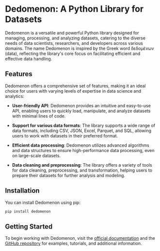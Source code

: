 # Dedomenon: A Python Library for Datasets

Dedomenon is a versatile and powerful Python library designed for managing, processing, and analyzing datasets, catering to the diverse needs of data scientists, researchers, and developers across various domains. The name Dedomenon is inspired by the Greek word δεδομένων (data), reflecting the library's core focus on facilitating efficient and effective data handling.

## Features

Dedomenon offers a comprehensive set of features, making it an ideal choice for users with varying levels of expertise in data science and analytics:

- **User-friendly API**: Dedomenon provides an intuitive and easy-to-use API, enabling users to quickly load, manipulate, and analyze datasets with minimal lines of code.

- **Support for various data formats**: The library supports a wide range of data formats, including CSV, JSON, Excel, Parquet, and SQL, allowing users to work with datasets in their preferred format.

- **Efficient data processing**: Dedomenon utilizes advanced algorithms and data structures to ensure high-performance data processing, even on large-scale datasets.

- **Data cleaning and preprocessing**: The library offers a variety of tools for data cleaning, preprocessing, and transformation, helping users to prepare their datasets for further analysis and modeling.

## Installation

You can install Dedomenon using pip:

```bash
pip install dedomenon
```

## Getting Started

To begin working with Dedomenon, visit the [official documentation](https://dedomenon.entelecheia.ai/) and the [GitHub repository](https://github.com/entelecheia/dedomenon) for examples, tutorials, and additional information.

